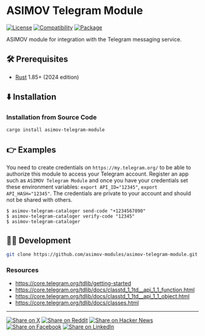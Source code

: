 # ASIMOV Telegram Module

[![License](https://img.shields.io/badge/license-Public%20Domain-blue.svg)](https://unlicense.org)
[![Compatibility](https://img.shields.io/badge/rust-1.85%2B-blue)](https://blog.rust-lang.org/2025/02/20/Rust-1.85.0/)
[![Package](https://img.shields.io/crates/v/asimov-telegram-module)](https://crates.io/crates/asimov-telegram-module)

ASIMOV module for integration with the Telegram messaging service.

## 🛠️ Prerequisites

- [Rust](https://rust-lang.org) 1.85+ (2024 edition)

## ⬇️ Installation

### Installation from Source Code

```bash
cargo install asimov-telegram-module
```

## 👉 Examples

You need to create credentials on `https://my.telegram.org/` to be able to authorize this module to access your Telegram account. Register an app such as `ASIMOV Telegram Module` and once you have your credentials set these environment variables: `export API_ID="12345"`, `export API_HASH="12345"`. The credentials are private to your account and should not be shared with others.

```console
$ asimov-telegram-cataloger send-code "+1234567890"
$ asimov-telegram-cataloger verify-code "12345"
$ asimov-telegram-cataloger
```

## 👨‍💻 Development

```bash
git clone https://github.com/asimov-modules/asimov-telegram-module.git
```

### Resources

- https://core.telegram.org/tdlib/getting-started
- https://core.telegram.org/tdlib/docs/classtd_1_1td__api_1_1_function.html
- https://core.telegram.org/tdlib/docs/classtd_1_1td__api_1_1_object.html
- https://core.telegram.org/tdlib/docs/classes.html

---

[![Share on X](https://img.shields.io/badge/share%20on-x-03A9F4?logo=x)](https://x.com/intent/post?url=https://github.com/asimov-modules/asimov-telegram-module&text=asimov-telegram-module)
[![Share on Reddit](https://img.shields.io/badge/share%20on-reddit-red?logo=reddit)](https://reddit.com/submit?url=https://github.com/asimov-modules/asimov-telegram-module&title=asimov-telegram-module)
[![Share on Hacker News](https://img.shields.io/badge/share%20on-hn-orange?logo=ycombinator)](https://news.ycombinator.com/submitlink?u=https://github.com/asimov-modules/asimov-telegram-module&t=asimov-telegram-module)
[![Share on Facebook](https://img.shields.io/badge/share%20on-fb-1976D2?logo=facebook)](https://www.facebook.com/sharer/sharer.php?u=https://github.com/asimov-modules/asimov-telegram-module)
[![Share on LinkedIn](https://img.shields.io/badge/share%20on-linkedin-3949AB?logo=linkedin)](https://www.linkedin.com/sharing/share-offsite/?url=https://github.com/asimov-modules/asimov-telegram-module)
